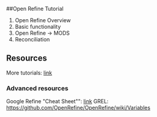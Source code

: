 ##Open Refine Tutorial

1. Open Refine Overview
2. Basic functionality
4. Open Refine -> MODS
5. Reconciliation

## Resources

More tutorials: [link](https://github.com/OpenRefine/OpenRefine/wiki/External-Resources)

### Advanced resources

Google Refine "Cheat Sheet"": [link](http://arcadiafalcone.net/GoogleRefineCheatSheets.pdf)
GREL: https://github.com/OpenRefine/OpenRefine/wiki/Variables